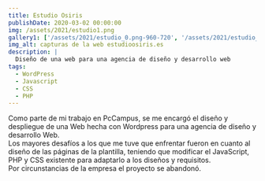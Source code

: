 ```yaml
---
title: Estudio Osiris
publishDate: 2020-03-02 00:00:00
img: /assets/2021/estudio1.png
gallery1: ['/assets/2021/estudio_0.png-960-720', '/assets/2021/estudio_1.png-960-720', '/assets/2021/estudio_2.png-960-720', '/assets/2021/design_2.png-960-720']
img_alt: capturas de la web estudioosiris.es
description: |
  Diseño de una web para una agencia de diseño y desarrollo web
tags:
  - WordPress
  - Javascript
  - CSS
  - PHP
---
```


Como parte de mi trabajo en PcCampus, se me encargó el diseño y despliegue de una Web hecha con Wordpress para una agencia de diseño y desarrollo Web.  
Los mayores desafíos a los que me tuve que enfrentar fueron en cuanto al diseño de las páginas de la plantilla, teniendo que modificar el JavaScript, PHP y CSS existente para adaptarlo a los diseños y requisitos.  
Por circunstancias de la empresa el proyecto se abandonó.
